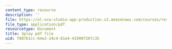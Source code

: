 ```yaml
---
content_type: resource
description: ''
file: https://ol-ocw-studio-app-production.s3.amazonaws.com/courses/res-10-s95-physics-of-covid-19-transmission-fall-2020/f887b1cc64e224c481e441990f207c35_yfxD7JKUxFQ.pdf
file_type: application/pdf
resourcetype: Document
title: 3play pdf file
uid: f887b1cc-64e2-24c4-81e4-41990f207c35
---
```

